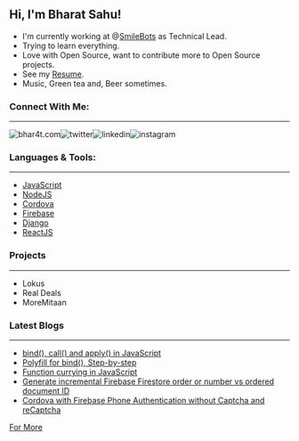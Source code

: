 ## Hi, I'm Bharat Sahu!

- I'm currently working at @[SmileBots](https://github.com/SmileBots) as Technical Lead.
- Trying to learn everything.
- Love with Open Source, want to contribute more to Open Source projects.
- See my [Resume](https://bhar4t.com/resume).
- Music, Green tea and, Beer sometimes.

### Connect With Me:
---
[<img align="left" alt="bhar4t.com" src="https://raw.githubusercontent.com/bhar4t/bhar4t/ab2734417cb287c9be1434892a0303a8900ffd40/images/link-2.svg" crossorigin />][website]

[<img align="left" alt="twitter" src="https://raw.githubusercontent.com/bhar4t/bhar4t/a7c220bf929e902c25387ea80efb71532733c3e0/images/twitter.svg" crossorigin />][twitter]

[<img align="left" alt="linkedin" src="https://raw.githubusercontent.com/bhar4t/bhar4t/a7c220bf929e902c25387ea80efb71532733c3e0/images/linkedin.svg" crossorigin />][linkedin]

[<img align="left" alt="instagram" src="https://raw.githubusercontent.com/bhar4t/bhar4t/a7c220bf929e902c25387ea80efb71532733c3e0/images/instagram.svg" crossorigin />][instagram]

<br/>

### Languages & Tools:
---
- [JavaScript](https://www.javascript.com/)
- [NodeJS](https://nodejs.org/en/)
- [Cordova](https://cordova.apache.org/)
- [Firebase](https://firebase.google.com/)
- [Django](https://www.djangoproject.com/)
- [ReactJS](https://reactjs.org/)

### Projects
---
- Lokus
- Real Deals
- MoreMitaan

### Latest Blogs
---
- [bind(), call() and apply() in JavaScript](https://bhar4t.com/articles/bind()-call()-and-apply()-in-JavaScript)
- [Polyfill for bind(), Step-by-step](https://bhar4t.com/articles/Polyfill-for-bind()-step-by-step)
- [Function currying in JavaScript](https://bhar4t.com/articles/Function-currying-in-JavaScript)
- [Generate incremental Firebase Firestore order or number vs ordered document ID](https://bhar4t.com/articles/Generate-incremental-Firebase-Firestore-order-or-number-vs-ordered-document-ID)
- [Cordova with Firebase Phone Authentication without Captcha and reCaptcha](https://bhar4t.com/articles/Cordova-with-Firebase-Phone-Authentication-without-Captcha-and-reCaptcha)

[For More](https://bhar4t.com/articles)

<br />

[website]: https://bhar4t.com/
[twitter]: https://twitter.com/bhar4t
[linkedin]: https://www.linkedin.com/in/bhar4t/
[instagram]: https://www.instagram.com/bhar4t/
